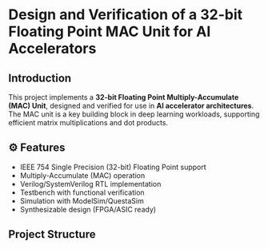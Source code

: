 # Design and Verification of a 32-bit Floating Point MAC Unit for AI Accelerators

## Introduction
This project implements a **32-bit Floating Point Multiply-Accumulate (MAC) Unit**, designed and verified for use in **AI accelerator architectures**. The MAC unit is a key building block in deep learning workloads, supporting efficient matrix multiplications and dot products.

## ⚙️ Features
- IEEE 754 Single Precision (32-bit) Floating Point support
- Multiply-Accumulate (MAC) operation
- Verilog/SystemVerilog RTL implementation
- Testbench with functional verification
- Simulation with ModelSim/QuestaSim
- Synthesizable design (FPGA/ASIC ready)

## Project Structure
